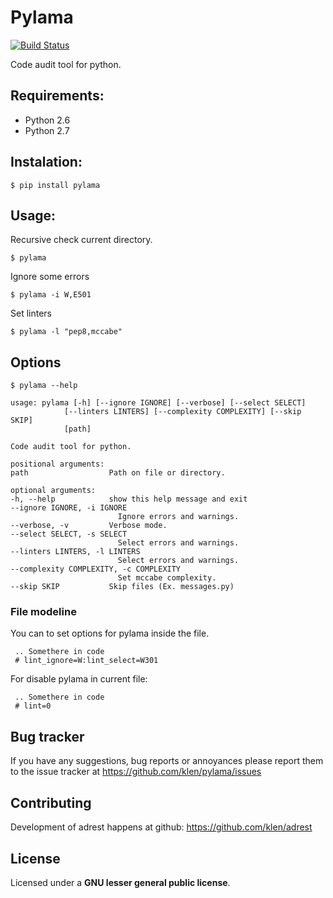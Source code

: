 Pylama
======

[![Build Status](https://secure.travis-ci.org/klen/pylama.png?branch=master)](http://travis-ci.org/klen/pylama)

Code audit tool for python.


Requirements:
------------

* Python 2.6
* Python 2.7


Instalation:
------------

    $ pip install pylama


Usage:
------

Recursive check current directory.

    $ pylama

Ignore some errors

    $ pylama -i W,E501

Set linters

    $ pylama -l "pep8,mccabe"


Options
-------

    $ pylama --help

    usage: pylama [-h] [--ignore IGNORE] [--verbose] [--select SELECT]
                [--linters LINTERS] [--complexity COMPLEXITY] [--skip SKIP]
                [path]

    Code audit tool for python.

    positional arguments:
    path                  Path on file or directory.

    optional arguments:
    -h, --help            show this help message and exit
    --ignore IGNORE, -i IGNORE
                            Ignore errors and warnings.
    --verbose, -v         Verbose mode.
    --select SELECT, -s SELECT
                            Select errors and warnings.
    --linters LINTERS, -l LINTERS
                            Select errors and warnings.
    --complexity COMPLEXITY, -c COMPLEXITY
                            Set mccabe complexity.
    --skip SKIP           Skip files (Ex. messages.py)


### File modeline

You can to set options for pylama inside the file.


     .. Somethere in code
     # lint_ignore=W:lint_select=W301


For disable pylama in current file:

     .. Somethere in code
     # lint=0


Bug tracker
-----------

If you have any suggestions, bug reports or annoyances please report them to the issue tracker at https://github.com/klen/pylama/issues


Contributing
------------

Development of adrest happens at github: https://github.com/klen/adrest


License
-------

Licensed under a **GNU lesser general public license**.
